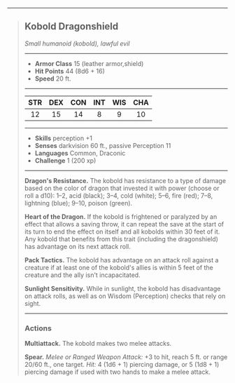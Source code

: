 ***
> ## Kobold Dragonshield
> *Small humanoid (kobold), lawful evil*
> 
> ***
> 
> - **Armor Class** 15 (leather armor,shield)
> - **Hit Points** 44 (8d6 + 16)
> - **Speed** 20 ft.
> 
> ***
> 
> |STR|DEX|CON|INT|WIS|CHA|
> |:---:|:---:|:---:|:---:|:---:|:---:|
> |12|15|14|8|9|10|
> 
> ***
> 
> - **Skills** perception +1
> - **Senses** darkvision 60 ft., passive Perception 11
> - **Languages** Common, Draconic
> - **Challenge** 1 (200 xp)
> 
> ***
> 
> **Dragon's Resistance.** The kobold has resistance to a type of damage based on the color of dragon that invested it with power (choose or roll a d10): 1–2, acid (black); 3–4, cold (white); 5–6, fire (red); 7–8, lightning (blue); 9–10, poison (green).
> 
> **Heart of the Dragon.** If the kobold is frightened or paralyzed by an effect that allows a saving throw, it can repeat the save at the start of its turn to end the effect on itself and all kobolds within 30 feet of it. Any kobold that benefits from this trait (including the dragonshield) has advantage on its next attack roll.
> 
> **Pack Tactics.** The kobold has advantage on an attack roll against a creature if at least one of the kobold's allies is within 5 feet of the creature and the ally isn't incapacitated.
> 
> **Sunlight Sensitivity.** While in sunlight, the kobold has disadvantage on attack rolls, as well as on Wisdom (Perception) checks that rely on sight.
> 
> ***
> 
> ### Actions
> **Multiattack.** The kobold makes two melee attacks.
> 
> **Spear.** *Melee or Ranged Weapon Attack:* +3 to hit, reach 5 ft. or range 20/60 ft., one target. *Hit:* 4 (1d6 + 1) piercing damage, or 5 (1d8 + 1) piercing damage if used with two hands to make a melee attack.